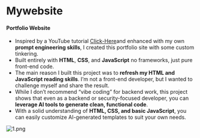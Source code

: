 # Mywebsite
#### **Portfolio Website**

- Inspired by a YouTube tutorial [Click-Here](https://youtu.be/moRqo158NGc)and enhanced with my own **prompt engineering skills**, I created this portfolio site with some custom tinkering.  
- Built entirely with **HTML**, **CSS**, and **JavaScript**  no frameworks, just pure front-end code.  
- The main reason I built this project was to **refresh my HTML and JavaScript reading skills**. I’m not a front-end developer, but I wanted to challenge myself and share the result.  
- While I don’t recommend “vibe coding” for backend work, this project shows that even as a backend or security-focused developer, you can **leverage AI tools to generate clean, functional code**.  
- With a solid understanding of **HTML, CSS, and basic JavaScript**, you can easily customize AI-generated templates to suit your own needs.


![1.png](https://github.com/Meezok-PJ/Mywebsite/1.png)

